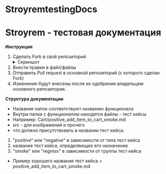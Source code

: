 # StroyremtestingDocs

# Stroyrem - тестовая документация

**Инструкция**

1. Сделать Fork в свой репозиторий <details><summary>Скриншот</summary>![Fork](src/img/fork_example.png)</details>
2. Внести правки в файл/файлы
3. Отправить Pull request в основной репозиторий (с которого сделан Fork)
4. Изменения будут внесены после их одобрения владельцем основного репозитория.


**Структура документации**
* Названия папок соответствуют названию функционала
* Внутри папки с функционалом находятся файлы - тест кейсы
* Например: Cart/positive_add_item_to_cart_smoke.md
* src - для изображений и прочего
* что должно присутствовать в названии тест кейса:
1. "positive" или "negative" в зависимости от типа тест кейса
2. название тест кейса, определяющее его назначение
3. "smoke" или "regress" в зависимости от группы тест кейса
* Пример хорошего названия тест кейса = positive_add_item_to_cart_smoke.md
